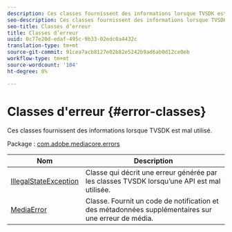 ```yaml
---
description: Ces classes fournissent des informations lorsque TVSDK est mal utilisé.
seo-description: Ces classes fournissent des informations lorsque TVSDK est mal utilisé.
seo-title: Classes d’erreur
title: Classes d’erreur
uuid: 0c77e20d-edaf-495c-9b33-02edc0a4432c
translation-type: tm+mt
source-git-commit: 91cea7acb8127e02b82e5242b9ad6ab0d12ce0eb
workflow-type: tm+mt
source-wordcount: '104'
ht-degree: 0%

---
```



# Classes d&#39;erreur {#error-classes}

Ces classes fournissent des informations lorsque TVSDK est mal utilisé.

Package : [com.adobe.mediacore.errors](https://help.adobe.com/en_US/primetime/api/psdk/asdoc-dhls_1.4/com/adobe/mediacore/errors/package-detail.html)

| Nom | Description |
|---|---|
| [IllegalStateException](https://help.adobe.com/en_US/primetime/api/psdk/asdoc-dhls_1.4/com/adobe/mediacore/errors/IllegalStateException.html) | Classe qui décrit une erreur générée par les classes TVSDK lorsqu’une API est mal utilisée. |
| [MediaError](https://help.adobe.com/en_US/primetime/api/psdk/asdoc-dhls_1.4/com/adobe/mediacore/errors/MediaError.html) | Classe. Fournit un code de notification et des métadonnées supplémentaires sur une erreur de média. |

